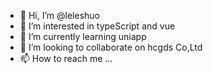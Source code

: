 - 👋 Hi, I’m @leleshuo
- 👀 I’m interested in typeScript and vue
- 🌱 I’m currently learning uniapp
- 💞️ I’m looking to collaborate on hcgds Co,Ltd
- 📫 How to reach me ...

<!---
leleshuo/leleshuo is a ✨ special ✨ repository because its `README.md` (this file) appears on your GitHub profile.
You can click the Preview link to take a look at your changes.
--->
